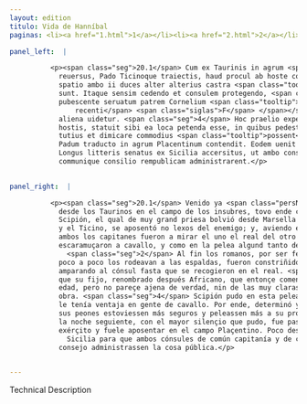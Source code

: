 ```yaml
---
layout: edition
titulo: Vida de Hanníbal
paginas: <li><a href="1.html">1</a></li><li><a href="2.html">2</a></li><li><a href="3.html">3</a></li><li><a href="4.html">4</a></li><li><a href="5.html">5</a></li><li><a href="6.html">6</a></li><li><a href="7.html">7</a></li><li><a href="8.html">8</a></li><li><a href="9.html">9</a></li><li><a href="10.html">10</a></li><li><a href="11.html">11</a></li><li><a href="12.html">12</a></li><li><a href="13.html">13</a></li><li><a href="14.html">14</a></li><li><a href="15.html">15</a></li><li><a href="16.html">16</a></li><li><a href="17.html">17</a></li><li><a href="18.html">18</a></li><li><a href="19.html">19</a></li><li><a href="20.html">20</a></li><li><a href="21.html">21</a></li><li><a href="22.html">22</a></li><li><a href="23.html">23</a></li><li><a href="24.html">24</a></li><li><a href="25.html">25</a></li><li><a href="26.html">26</a></li><li><a href="27.html">27</a></li><li><a href="28.html">28</a></li><li><a href="29.html">29</a></li><li><a href="30.html">30</a></li><li><a href="31.html">31</a></li><li><a href="32.html">32</a></li><li><a href="33.html">33</a></li><li><a href="34.html">34</a></li><li><a href="35.html">35</a></li><li><a href="36.html">36</a></li><li><a href="37.html">37</a></li><li><a href="38.html">38</a></li><li><a href="39.html">39</a></li><li><a href="40.html">40</a></li><li><a href="41.html">41</a></li><li><a href="42.html">42</a></li><li><a href="43.html">43</a></li><li><a href="44.html">44</a></li><li><a href="45.html">45</a></li><li><a href="46.html">46</a></li><li><a href="47.html">47</a></li><li><a href="48.html">48</a></li><li><a href="49.html">49</a></li><li><a href="50.html">50</a></li><li><a href="51.html">51</a></li><li><a href="52.html">52</a></li><li><a href="53.html">53</a></li><li><a href="54.html">54</a></li><li><a href="55.html">55</a></li><li><a href="56.html">56</a></li><li><a href="57.html">57</a></li><li><a href="58.html">58</a></li><li><a href="59.html">59</a></li><li><a href="60.html">60</a></li><li><a href="61.html">61</a></li><li><a href="62.html">62</a></li><li><a href="63.html">63</a></li><li><a href="64.html">64</a></li><li><a href="65.html">65</a></li><li><a href="66.html">66</a></li><li><a href="67.html">67</a></li><li><a href="68.html">68</a></li><li><a href="69.html">69</a></li><li><a href="70.html">70</a></li><li><a href="71.html">71</a></li><li><a href="72.html">72</a></li><li><a href="73.html">73</a></li><li><a href="74.html">74</a></li><li><a href="75.html">75</a></li><li><a href="76.html">76</a></li><li><a href="77.html">77</a></li><li><a href="78.html">78</a></li><li><a href="79.html">79</a></li><li><a href="80.html">80</a></li><li><a href="81.html">81</a></li><li><a href="82.html">82</a></li><li><a href="83.html">83</a></li><li><a href="84.html">84</a></li><li><a href="85.html">85</a></li><li><a href="86.html">86</a></li><li><a href="87.html">87</a></li><li><a href="88.html">88</a></li><li><a href="89.html">89</a></li><li><a href="90.html">90</a></li><li><a href="91.html">91</a></li><li><a href="92.html">92</a></li><li><a href="93.html">93</a></li><li><a href="94.html">94</a></li><li><a href="95.html">95</a></li><li><a href="96.html">96</a></li>

panel_left:  |

          <p><span class="seg">20.1</span> Cum ex Taurinis in agrum <span class="tooltip">Insubrium<span class="tooltiptext">in Subrium <span class="siglas">G S U r s</span> </span></span> uenisset, Hannibal <span class="tooltip">aduersum<span class="tooltiptext">aduersus <span class="siglas">U</span> </span></span> habuit Publium Cornelium Scipionem, qui a Massilia ingenti celeritate in Italiam
            reuersus, Pado Ticinoque traiectis, haud procul ab hoste consedit, breuique interiecto
            spatio ambo ii duces alter alterius castra <span class="tooltip">speculatum<span class="tooltiptext">specularum <span class="siglas">G r s</span> </span></span> profecti, equestre praelium commiserunt, in quo aliquamdiu pari <span class="tooltip">prope certamine<span class="tooltiptext">certamine prope <span class="siglas">P U</span> </span></span> dimicatum est. <span class="seg">2</span> Ad extremum Romani cum uulneratus <span class="tooltip">esset consul<span class="tooltiptext">consul esset <span class="siglas">F W</span> </span></span> et Numidae equites paulatim circumeundo a tergo inminerent, pedem referre coacti
            sunt. Itaque sensim cedendo et consulem protegendo, <span class="tooltip">sese<span class="tooltiptext">se <span class="siglas">E F G M N P R S U W r s</span> </span></span> in castra recaeperunt. <span class="seg">3</span> Sunt qui ab Aphricano filio iam tum
            pubescente seruatum patrem Cornelium <span class="tooltip">scribunt. Quae quidem laus etsi maxima sit in tam recenti<span class="tooltiptext"><span class="om"><i>om. </i>scribunt. Quae quidem laus etsi maxima sit in tam
                recenti</span> <span class="siglas">F</span> </span></span> teneraque aetate, non tamen a uero nec a praeclaris rebus quas postea gessit,
            aliena uidetur. <span class="seg">4</span> Hoc praelio expertus Scipio quantum equitatu praeualeret
            hostis, statuit sibi ea loca petenda esse, in quibus pedestres copiae et consistere
            tutius et dimicare commodius <span class="tooltip">possent<span class="tooltiptext"><span class="om"><i>om. </i>solum</span> <span class="siglas">G r s</span> </span></span>. <span class="seg">5</span> Itaque sequenti nocte quanto maxime silentio potuit omni exercitu
            Padum traducto in agrum Placentinum contendit. Eodem uenit paulo post T. Sempronius
            Longus litteris senatus ex Sicilia accersitus, ut ambo consules communi imperio
            communique consilio rempublicam administrarent.</p>
        

panel_right:  |

          <p><span class="seg">20.1</span> Venido ya <span class="persName">Hanníbal</span>
            desde los Taurinos en el campo de los insubres, tovo ende contra sí a Publio Cornelio
            Scipión, el qual de muy grand priesa bolvió desde Marsella en Ytalia y, passado el Pado
            y el Ticino, se aposentó no lexos del enemigo; y, aviendo entre medias pequeño espaçio,
            ambos los capitanes fueron a mirar el uno el real del otro y el otro del otro, y
            escaramuçaron a cavallo, y como en la pelea algund tanto de tiempo pareçieron eguales.
              <span class="seg">2</span> Al fin los romanos, por ser ferido el cónsul, y los cavalleros númidas
            poco a poco los rodeavan a las espaldas, fueron constriñidos retraerse passo a passo
            amparando al cónsul fasta que se recogieron en el real. <span class="seg">3</span> Hay quien escriva
            que su fijo, renombrado después Africano, que entonçe començava tener barba, <span class="tooltip">conservó<span class="tooltiptext">conserno  </span></span> al padre Cornelio. La qual loança aunque sea muy grande en tan reziente y tierna
            edad, pero no pareçe ajena de verdad, nin de las muy claras fazañas que después puso en
            obra. <span class="seg">4</span> Scipión pudo en esta pelea conosçer por experiençia quánto el enemigo
            le tenía ventaja en gente de cavallo. Por ende, determinó yrse a aquellos logares en que
            sus peones estoviessen más seguros y peleassen más a su provecho. <span class="seg">5</span> Assí que
            la noche seguiente, con el mayor silençio que pudo, fue passar el Pado con todo el
            exérçito y fuele aposentar en el campo Plaçentino. Poco después llegó ende <span class="tooltip">Tiberio<span class="tooltiptext">Tibero  </span></span> Sempronio Luengo, llamado por letras del senado desde
              Sicilia para que ambos cónsules de común capitanía y de común
            consejo administrassen la cosa pública.</p>
        

---
```


Technical Description 